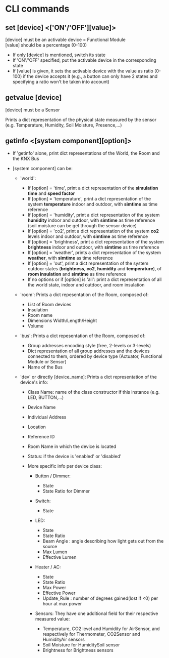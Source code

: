 # CLI commands

## set [device] <['ON'/'OFF'][value]>

[device] must be an activable device = Functional Module \
[value] should be a percentage (0-100)

- If only [device] is mentioned, switch its state
- If 'ON'/'OFF' specified, put the activable device in the corresponding state
- If [value] is given, it sets the activable device with the value as ratio (0-100) if the device accepts it (e.g., a button can only have 2 states and specifying a ratio won't be taken into account)

## getvalue [device]

[device] must be a Sensor

Prints a dict representation of the physical state measured by the sensor (e.g. Temperature, Humidity, Soil Moisture, Presence,...)

## getinfo <[system component][option]>

- If 'getinfo' alone, print dict representations of the World, the Room and the KNX Bus
- [system component] can be:

  - 'world':
    - If [option] = 'time', print a dict representation of the **simulation time** and **speed factor**
    - If [option] = 'temperature', print a dict representation of the system **temperature** indoor and outdoor, with **simtime** as time reference
    - If [option] = 'humidity', print a dict representation of the system **humidity** indoor and outdoor, with **simtime** as time reference (soil moisture can be get through the sensor device)
    - If [option] = 'co2', print a dict representation of the system **co2** levels indoor and outdoor, with **simtime** as time reference
    - If [option] = 'brightness', print a dict representation of the system **brightness** indoor and outdoor, with **simtime** as time reference
    - If [option] = 'weather', prints a dict representation of the system **weather**, with **simtime** as time reference
    * If [option] = 'out', print a dict representation of the system outdoor states (**brightness**, **co2**, **humidity** and **temperature**), of **room insulation** and **simtime** as time reference
    - If no options or if [option] is 'all': print a dict representation of all the world state, indoor and outdoor, and room insulation
  - 'room': Prints a dict repesentation of the Room, composed of:
    - List of Room devices
    - Insulation
    - Room name
    - Dimensions Width/Length/Height
    - Volume
  - 'bus': Prints a dict repesentation of the Room, composed of:
    - Group addresses encoding style (free, 2-levels or 3-levels)
    - Dict representation of all group addresses and the devices connected to them, ordered by device type (Actuator, Functional Module or Sensor)
    - Name of the Bus
  - 'dev' or directly [device_name]: Prints a dict representation of the device's info:

    - Class Name: name of the class constructor if this instance (e.g. LED, BUTTON,...)
    - Device Name
    - Individual Address
    - Location
    - Reference ID
    - Room Name in which the device is located
    - Status: if the device is 'enabled' or 'disabled'
    - More specific info per device class:

      - Button / Dimmer:
        - State
        - State Ratio for Dimmer
      - Switch:
        - State
      - LED:
        - State
        - State Ratio
        - Beam Angle : angle describing how light gets out from the source
        - Max Lumen
        - Effective Lumen
      - Heater / AC:

        - State
        - State Ratio
        - Max Power
        - Effective Power
        - Update_Rule : number of degrees gained(lost if <0) per hour at max power

      - Sensors: They have one additional field for their respective measured value:
        - Temperature, CO2 level and Humidity for AirSensor, and respectively for Thermometer, CO2Sensor and HumidityAir sensors
        - Soil Moisture for HumiditySoil sensor
        - Brightness for Brightness sensors
